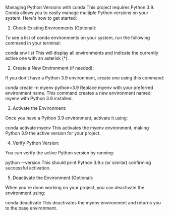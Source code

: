 Managing Python Versions with conda
This project requires Python 3.9. Conda allows you to easily manage multiple Python versions on your system. Here's how to get started:

1. Check Existing Environments (Optional):

To see a list of conda environments on your system, run the following command in your terminal:

conda env list
This will display all environments and indicate the currently active one with an asterisk (\*).

2. Create a New Environment (if needed):

If you don't have a Python 3.9 environment, create one using this command:

conda create -n myenv python=3.9
Replace myenv with your preferred environment name. This command creates a new environment named myenv with Python 3.9 installed.

3. Activate the Environment:

Once you have a Python 3.9 environment, activate it using:

conda activate myenv
This activates the myenv environment, making Python 3.9 the active version for your project.

4. Verify Python Version:

You can verify the active Python version by running:

python --version
This should print Python 3.9.x (or similar) confirming successful activation.

5. Deactivate the Environment (Optional):

When you're done working on your project, you can deactivate the environment using:

conda deactivate
This deactivates the myenv environment and returns you to the base environment.
